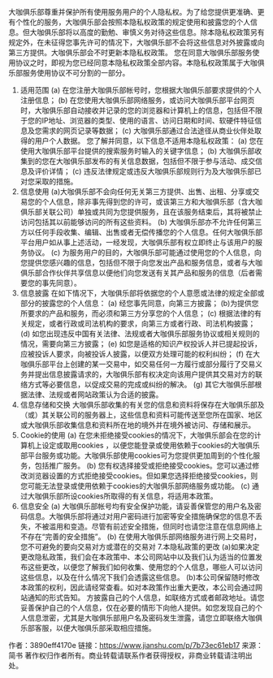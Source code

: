 大咖俱乐部尊重并保护所有使用服务用户的个人隐私权。为了给您提供更准确、更有个性化的服务，大咖俱乐部会按照本隐私权政策的规定使用和披露您的个人信息。但大咖俱乐部将以高度的勤勉、审慎义务对待这些信息。除本隐私权政策另有规定外，在未征得您事先许可的情况下，大咖俱乐部不会将这些信息对外披露或向第三方提供。大咖俱乐部会不时更新本隐私权政策。 您在同意大咖俱乐部服务使用协议之时，即视为您已经同意本隐私权政策全部内容。本隐私权政策属于大咖俱乐部服务使用协议不可分割的一部分。
1. 适用范围
(a) 在您注册大咖俱乐部帐号时，您根据大咖俱乐部要求提供的个人注册信息；
(b) 在您使用大咖俱乐部网络服务，或访问大咖俱乐部平台网页时，大咖俱乐部自动接收并记录的您的浏览器和计算机上的信息，包括但不限于您的IP地址、浏览器的类型、使用的语言、访问日期和时间、软硬件特征信息及您需求的网页记录等数据；
(c) 大咖俱乐部通过合法途径从商业伙伴处取得的用户个人数据。
您了解并同意，以下信息不适用本隐私权政策：
(a) 您在使用大咖俱乐部平台提供的搜索服务时输入的关键字信息；
(b) 大咖俱乐部收集到的您在大咖俱乐部发布的有关信息数据，包括但不限于参与活动、成交信息及评价详情；
(c) 违反法律规定或违反大咖俱乐部规则行为及大咖俱乐部已对您采取的措施。
2. 信息使用
(a)大咖俱乐部不会向任何无关第三方提供、出售、出租、分享或交易您的个人信息，除非事先得到您的许可，或该第三方和大咖俱乐部（含大咖俱乐部关联公司）单独或共同为您提供服务，且在该服务结束后，其将被禁止访问包括其以前能够访问的所有这些资料。
(b) 大咖俱乐部亦不允许任何第三方以任何手段收集、编辑、出售或者无偿传播您的个人信息。任何大咖俱乐部平台用户如从事上述活动，一经发现，大咖俱乐部有权立即终止与该用户的服务协议。
(c) 为服务用户的目的，大咖俱乐部可能通过使用您的个人信息，向您提供您感兴趣的信息，包括但不限于向您发出产品和服务信息，或者与大咖俱乐部合作伙伴共享信息以便他们向您发送有关其产品和服务的信息（后者需要您的事先同意）。
3. 信息披露
在如下情况下，大咖俱乐部将依据您的个人意愿或法律的规定全部或部分的披露您的个人信息：
(a) 经您事先同意，向第三方披露；
(b)为提供您所要求的产品和服务，而必须和第三方分享您的个人信息；
(c) 根据法律的有关规定，或者行政或司法机构的要求，向第三方或者行政、司法机构披露；
(d) 如您出现违反中国有关法律、法规或者大咖俱乐部服务协议或相关规则的情况，需要向第三方披露；
(e) 如您是适格的知识产权投诉人并已提起投诉，应被投诉人要求，向被投诉人披露，以便双方处理可能的权利纠纷；
(f) 在大咖俱乐部平台上创建的某一交易中，如交易任何一方履行或部分履行了交易义务并提出信息披露请求的，大咖俱乐部有权决定向该用户提供其交易对方的联络方式等必要信息，以促成交易的完成或纠纷的解决。
(g) 其它大咖俱乐部根据法律、法规或者网站政策认为合适的披露。
4. 信息存储和交换
大咖俱乐部收集的有关您的信息和资料将保存在大咖俱乐部及（或）其关联公司的服务器上，这些信息和资料可能传送至您所在国家、地区或大咖俱乐部收集信息和资料所在地的境外并在境外被访问、存储和展示。
5. Cookie的使用
(a) 在您未拒绝接受cookies的情况下，大咖俱乐部会在您的计算机上设定或取用cookies ，以便您能登录或使用依赖于cookies的大咖俱乐部平台服务或功能。大咖俱乐部使用cookies可为您提供更加周到的个性化服务，包括推广服务。
(b) 您有权选择接受或拒绝接受cookies。您可以通过修改浏览器设置的方式拒绝接受cookies。但如果您选择拒绝接受cookies，则您可能无法登录或使用依赖于cookies的大咖俱乐部网络服务或功能。
(c) 通过大咖俱乐部所设cookies所取得的有关信息，将适用本政策。
6. 信息安全
(a) 大咖俱乐部帐号均有安全保护功能，请妥善保管您的用户名及密码信息。大咖俱乐部将通过对用户密码进行加密等安全措施确保您的信息不丢失，不被滥用和变造。尽管有前述安全措施，但同时也请您注意在信息网络上不存在“完善的安全措施”。
(b) 在使用大咖俱乐部网络服务进行网上交易时，您不可避免的要向交易对方或潜在的交易对
7.本隐私政策的更改
(a)如果决定更改隐私政策，我们会在本政策中、本公司网站中以及我们认为适当的位置发布这些更改，以便您了解我们如何收集、使用您的个人信息，哪些人可以访问这些信息，以及在什么情况下我们会透露这些信息。
(b)本公司保留随时修改本政策的权利，因此请经常查看。如对本政策作出重大更改，本公司会通过网站通知的形式告知。
方披露自己的个人信息，如联络方式或者邮政地址。请您妥善保护自己的个人信息，仅在必要的情形下向他人提供。如您发现自己的个人信息泄密，尤其是大咖俱乐部用户名及密码发生泄露，请您立即联络大咖俱乐部客服，以便大咖俱乐部采取相应措施。


作者：3890eff4170e
链接：https://www.jianshu.com/p/7b73ec61eb17
来源：简书
著作权归作者所有。商业转载请联系作者获得授权，非商业转载请注明出处。

